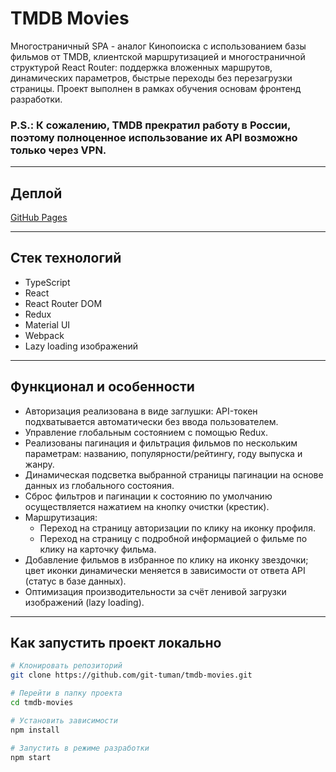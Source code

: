 # TMDB Movies

Многостраничный SPA - аналог Кинопоиска с использованием базы фильмов от TMDB, клиентской маршрутизацией и многостраничной структурой React Router: поддержка вложенных маршрутов, динамических параметров, быстрые переходы без перезагрузки страницы. Проект выполнен в рамках обучения основам фронтенд разработки.

### P.S.: К сожалению, TMDB прекратил работу в России, поэтому полноценное использование их API возможно только через VPN.

---

## Деплой

[GitHub Pages](https://git-tuman.github.io/tmdb-movies/)

---

## Стек технологий

- TypeScript
- React
- React Router DOM
- Redux
- Material UI
- Webpack
- Lazy loading изображений

---

## Функционал и особенности

- Авторизация реализована в виде заглушки: API-токен подхватывается автоматически без ввода пользователем.
- Управление глобальным состоянием с помощью Redux.
- Реализованы пагинация и фильтрация фильмов по нескольким параметрам: названию, популярности/рейтингу, году выпуска и жанру.
- Динамическая подсветка выбранной страницы пагинации на основе данных из глобального состояния.
- Сброс фильтров и пагинации к состоянию по умолчанию осуществляется нажатием на кнопку очистки (крестик).
- Маршрутизация:
  - Переход на страницу авторизации по клику на иконку профиля.
  - Переход на страницу с подробной информацией о фильме по клику на карточку фильма.
- Добавление фильмов в избранное по клику на иконку звездочки; цвет иконки динамически меняется в зависимости от ответа API (статус в базе данных).
- Оптимизация производительности за счёт ленивой загрузки изображений (lazy loading).

---

## Как запустить проект локально

```bash
# Клонировать репозиторий
git clone https://github.com/git-tuman/tmdb-movies.git

# Перейти в папку проекта
cd tmdb-movies

# Установить зависимости
npm install

# Запустить в режиме разработки
npm start
```

